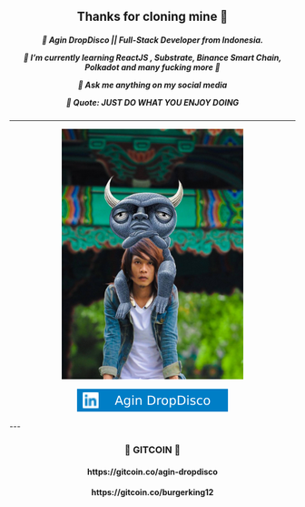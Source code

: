 <h2 align="center">Thanks for cloning mine 👻</h2>

<h5 align="center">
  
🔭 Agin DropDisco ||  Full-Stack Developer from Indonesia.<br />
 
🌱 I’m currently learning ReactJS , Substrate, Binance Smart Chain, Polkadot and many fucking more 🏅<br/>

💬 Ask me anything on my social media<br/>

🌙 Quote: JUST DO WHAT YOU ENJOY DOING 

</h5>

---

<p align="center">
<img src="./me.jpg" alt="Agin DropDisco" height="440" width="320">
</p>

<p align="center"> 
<a href="https://linkedin.com/in/agin-dropdisco-5555b7171"><img alt="LinkedIn" src="./linkedin.svg"></a>
</p>
---

<h3 align="center"> 🥽 GITCOIN  🥽 </h3>
<h4 align="center"> https://gitcoin.co/agin-dropdisco</h4>
<h4 align="center"> https://gitcoin.co/burgerking12</h4>


